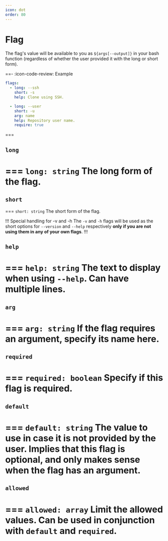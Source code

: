 ```yaml
---
icon: dot
order: 80
---
```


# Flag

The flag's value will be available to you as `${args[--output]}` in your bash function (regardless of whether the user provided it with the long or short form).

==- :icon-code-review: Example
```yaml bashly.yml
flags:
  - long: --ssh
    short: -s
    help: Clone using SSH.

  - long: --user
    short: -u
    arg: name
    help: Repository user name.
    require: true
```
===

## `long`

=== `long: string`
The long form of the flag.
===

## `short`

=== `short: string`
The short form of the flag.

!!! Special handling for -v and -h
The `-v` and `-h` flags will be used as the short options for `--version` and `--help` respectively **only if you are not using them in any of your own flags**.
!!!

## `help`

=== `help: string`
The text to display when using `--help`. Can have multiple lines.
===

## `arg`

=== `arg: string`
If the flag requires an argument, specify its name here.
===

## `required`

=== `required: boolean`
Specify if this flag is required.
===

## `default`

=== `default: string`
The value to use in case it is not provided by the user. Implies that this flag is optional, and only makes sense when the flag has an argument.
===

## `allowed`

=== `allowed: array`
Limit the allowed values. Can be used in conjunction with `default` and `required`.
===


